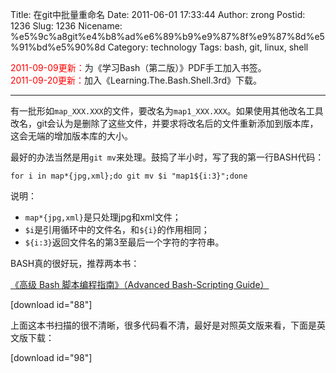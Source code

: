 Title: 在git中批量重命名
Date: 2011-06-01 17:33:44
Author: zrong
Postid: 1236
Slug: 1236
Nicename: %e5%9c%a8git%e4%b8%ad%e6%89%b9%e9%87%8f%e9%87%8d%e5%91%bd%e5%90%8d
Category: technology
Tags: bash, git, linux, shell

<span
style="color:red;">2011-09-09更新：</span>为《学习Bash（第二版）》PDF手工加入书签。  
<span
style="color:red;">2011-09-20更新：</span>加入《Learning.The.Bash.Shell.3rd》下载。

------------------------------------------------------------------------

有一批形如`map_XXX.XXX`的文件，要改名为`map1_XXX.XXX`。如果使用其他改名工具改名，git会认为是删除了这些文件，并要求将改名后的文件重新添加到版本库，这会无端的增加版本库的大小。

最好的办法当然是用`git mv`来处理。鼓捣了半小时，写了我的第一行BASH代码：

``` {lang="bash"}
for i in map*{jpg,xml};do git mv $i "map1${i:3}";done
```

说明：

-   `map*{jpg,xml}`是只处理jpg和xml文件；
-   `$i`是引用循环中的文件名，和`${i}`的作用相同；
-   `${i:3}`返回文件名的第3至最后一个字符的字符串。

BASH真的很好玩，推荐两本书：

[《高级 Bash 脚本编程指南》（Advanced Bash-Scripting
Guide）](http://www.linuxsir.org/main/?q=node/140)

[download id="88"]

上面这本书扫描的很不清晰，很多代码看不清，最好是对照英文版来看，下面是英文版下载：

[download id="98"]

